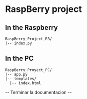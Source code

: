 # RaspBerry project

## In the Raspberry

```
RaspBerry_Project_RB/
|-- index.py
```

## In the PC

```
RaspBerry_Proyect_PC/
|-- app.py
|-- templates/
  |-- index.html
```

-- Terminar la documentacion  --
